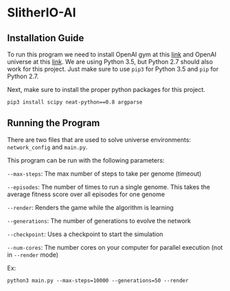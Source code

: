 # SlitherIO-AI

## Installation Guide
To run this program we need to install OpenAI gym at this [link](https://github.com/openai/gym) and OpenAI universe at this [link](https://github.com/openai/universe). We are using Python 3.5, but Python 2.7 should also work for this project. Just make sure to use `pip3` for Python 3.5 and `pip` for Python 2.7.

Next, make sure to install the proper python packages for this project.
```shell
pip3 install scipy neat-python==0.8 argparse
```

## Running the Program

There are two files that are used to solve universe environments: `network_config` and `main.py`. 

This program can be run with the following parameters:

`--max-steps`: The max number of steps to take per genome (timeout)

`--episodes`: The number of times to run a single genome. This takes the average fitness score over all episodes for one genome

`--render`: Renders the game while the algorithm is learning

`--generations`: The number of generations to evolve the network

`--checkpoint`: Uses a checkpoint to start the simulation

`--num-cores`: The number cores on your computer for parallel execution (not in `--render` mode)

Ex: 
```shell
python3 main.py --max-steps=10000 --generations=50 --render
```